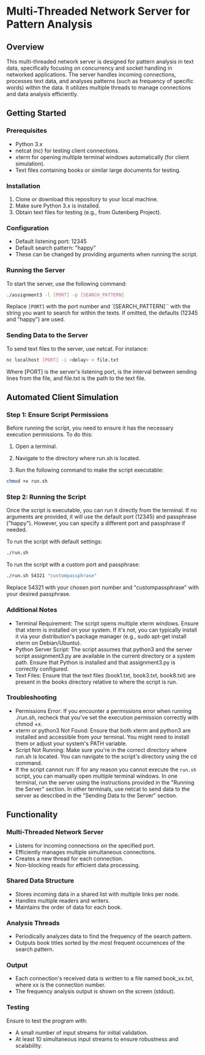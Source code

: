 # Multi-Threaded Network Server for Pattern Analysis
## Overview
This multi-threaded network server is designed for pattern analysis in text data, specifically focusing on concurrency and socket handling in networked applications. The server handles incoming connections, processes text data, and analyses patterns (such as frequency of specific words) within the data. It utilizes multiple threads to manage connections and data analysis efficiently.

## Getting Started
### Prerequisites
- Python 3.x
- netcat (nc) for testing client connections.
- xterm for opening multiple terminal windows automatically (for client simulation).
- Text files containing books or similar large documents for testing.

### Installation
1. Clone or download this repository to your local machine.
2. Make sure Python 3.x is installed.
3. Obtain text files for testing (e.g., from Gutenberg Project).
### Configuration
- Default listening port: 12345
- Default search pattern: "happy"
- These can be changed by providing arguments when running the script.

### Running the Server
To start the server, use the following command:

```bash
./assignment3 -l [PORT] -p [SEARCH_PATTERN]
```
Replace `[PORT]` with the port number and `[SEARCH_PATTERN]`` with the string you want to search for within the texts. If omitted, the defaults (12345 and "happy") are used.

### Sending Data to the Server
To send text files to the server, use netcat. For instance:

```bash
nc localhost [PORT] -i <delay> < file.txt
```
Where [PORT] is the server's listening port, <delay> is the interval between sending lines from the file, and file.txt is the path to the text file.

## Automated Client Simulation
### Step 1: Ensure Script Permissions
Before running the script, you need to ensure it has the necessary execution permissions. To do this:

1. Open a terminal.

2. Navigate to the directory where run.sh is located.

3. Run the following command to make the script executable:

```bash
chmod +x run.sh
```

### Step 2: Running the Script
Once the script is executable, you can run it directly from the terminal. If no arguments are provided, it will use the default port (12345) and passphrase ("happy"). However, you can specify a different port and passphrase if needed.

To run the script with default settings:

```bash
./run.sh
```

To run the script with a custom port and passphrase:
  
```bash
./run.sh 54321 "custompassphrase"
```

Replace 54321 with your chosen port number and "custompassphrase" with your desired passphrase.

### Additional Notes
- Terminal Requirement: The script opens multiple xterm windows. Ensure that xterm is installed on your system. If it's not, you can typically install it via your distribution's package manager (e.g., sudo apt-get install xterm on Debian/Ubuntu).
- Python Server Script: The script assumes that python3 and the server script assignment3.py are available in the current directory or a system path. Ensure that Python is installed and that assignment3.py is correctly configured.
- Text Files: Ensure that the text files (book1.txt, book3.txt, book8.txt) are present in the books directory relative to where the script is run.
### Troubleshooting
- Permissions Error: If you encounter a permissions error when running ./run.sh, recheck that you've set the execution permission correctly with chmod +x.
- xterm or python3 Not Found: Ensure that both xterm and python3 are installed and accessible from your terminal. You might need to install them or adjust your system's PATH variable.
- Script Not Running: Make sure you're in the correct directory where run.sh is located. You can navigate to the script's directory using the cd command.
- If the script cannot run: If for any reason you cannot execute the `run.sh` script, you can manually open multiple terminal windows. In one terminal, run the server using the instructions provided in the "Running the Server" section. In other terminals, use netcat to send data to the server as described in the "Sending Data to the Server" section.

## Functionality
### Multi-Threaded Network Server
- Listens for incoming connections on the specified port.
- Efficiently manages multiple simultaneous connections.
- Creates a new thread for each connection.
- Non-blocking reads for efficient data processing.

### Shared Data Structure
- Stores incoming data in a shared list with multiple links per node.
- Handles multiple readers and writers.
- Maintains the order of data for each book.

### Analysis Threads
- Periodically analyzes data to find the frequency of the search pattern.
- Outputs book titles sorted by the most frequent occurrences of the search pattern.

### Output
- Each connection's received data is written to a file named book_xx.txt, where xx is the connection number.
- The frequency analysis output is shown on the screen (stdout).

### Testing
Ensure to test the program with:
- A small number of input streams for initial validation.
- At least 10 simultaneous input streams to ensure robustness and scalability.
